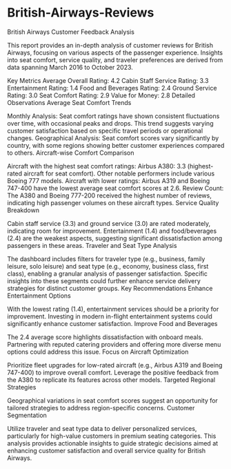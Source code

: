 # British-Airways-Reviews
 British Airways Customer Feedback Analysis

This report provides an in-depth analysis of customer reviews for British Airways, focusing on various aspects of the passenger experience. Insights into seat comfort, service quality, and traveler preferences are derived from data spanning March 2016 to October 2023.

Key Metrics
Average Overall Rating: 4.2
Cabin Staff Service Rating: 3.3
Entertainment Rating: 1.4
Food and Beverages Rating: 2.4
Ground Service Rating: 3.0
Seat Comfort Rating: 2.9
Value for Money: 2.8
Detailed Observations
Average Seat Comfort Trends

Monthly Analysis: Seat comfort ratings have shown consistent fluctuations over time, with occasional peaks and drops. This trend suggests varying customer satisfaction based on specific travel periods or operational changes.
Geographical Analysis: Seat comfort scores vary significantly by country, with some regions showing better customer experiences compared to others.
Aircraft-wise Comfort Comparison

Aircraft with the highest seat comfort ratings:
Airbus A380: 3.3 (highest-rated aircraft for seat comfort).
Other notable performers include various Boeing 777 models.
Aircraft with lower ratings:
Airbus A319 and Boeing 747-400 have the lowest average seat comfort scores at 2.6.
Review Count:
The A380 and Boeing 777-200 received the highest number of reviews, indicating high passenger volumes on these aircraft types.
Service Quality Breakdown

Cabin staff service (3.3) and ground service (3.0) are rated moderately, indicating room for improvement.
Entertainment (1.4) and food/beverages (2.4) are the weakest aspects, suggesting significant dissatisfaction among passengers in these areas.
Traveler and Seat Type Analysis

The dashboard includes filters for traveler type (e.g., business, family leisure, solo leisure) and seat type (e.g., economy, business class, first class), enabling a granular analysis of passenger satisfaction.
Specific insights into these segments could further enhance service delivery strategies for distinct customer groups.
Key Recommendations
Enhance Entertainment Options

With the lowest rating (1.4), entertainment services should be a priority for improvement. Investing in modern in-flight entertainment systems could significantly enhance customer satisfaction.
Improve Food and Beverages

The 2.4 average score highlights dissatisfaction with onboard meals. Partnering with reputed catering providers and offering more diverse menu options could address this issue.
Focus on Aircraft Optimization

Prioritize fleet upgrades for low-rated aircraft (e.g., Airbus A319 and Boeing 747-400) to improve overall comfort.
Leverage the positive feedback from the A380 to replicate its features across other models.
Targeted Regional Strategies

Geographical variations in seat comfort scores suggest an opportunity for tailored strategies to address region-specific concerns.
Customer Segmentation

Utilize traveler and seat type data to deliver personalized services, particularly for high-value customers in premium seating categories.
This analysis provides actionable insights to guide strategic decisions aimed at enhancing customer satisfaction and overall service quality for British Airways.
